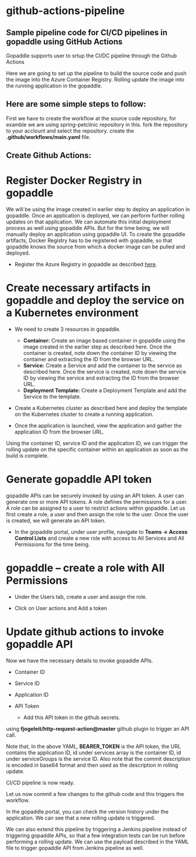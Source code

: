 # github-actions-pipeline
## Sample pipeline code for CI/CD pipelines in gopaddle using GitHub Actions
Gopaddle supports user to srtup the CI/DC pipeline through the Github Actions


  Here we are going to set up the pipeline to build the source code and push the image into the Azure Container Registry. Rolling update the image into the running application in the gopaddle.


## Here are some simple steps to follow:

  First we have to create the workflow at the source code repository, for examble we are using spring-petclinic repository in this. fork the repository to your acclount and select the repository. create the **.github/workflows/main.yaml** file.
  
  

## Create Github Actions: 




# Register Docker Registry in gopaddle
We will be using the image created in earlier step to deploy an application in gopaddle. Once an application is deployed, we can perform further rolling updates on that application. We can automate this initial deployment process as well using gopaddle APIs. But for the time being, we will manually deploy an application using gopaddle UI. To create the gopaddle artifacts, Docker Registry has to be registered with gopaddle, so that gopaddle knows the source from which a docker image can be pulled and deployed.

- Register the Azure Registry in gopaddle as described [here](https://help.gopaddle.io/en/articles/3942974-adding-a-docker-registry).

# Create necessary artifacts in gopaddle and deploy the service on a Kubernetes environment

- We need to create 3 resources in gopaddle.
  - **Container:** Create an image based container in gopaddle using the image created in the earlier step as described here. Once the container is created, note down the container ID by viewing the container and extracting the ID from the browser URL.
  - **Service:** Create a Service and add the container to the service as described here. Once the service is created, note down the service ID by viewing the service and extracting the ID from the browser URL.
  - **Deployment Template:** Create a Deployment Template and add the Service to the template.
 

- Create a Kubernetes cluster as described here and deploy the template on the Kubernetes cluster to create a running application.

- Once the application is launched, view the application and gather the application ID from the browser URL.


Using the container ID, service ID and the application ID, we can trigger the rolling update on the specific container within an application as soon as the build is complete.

# Generate gopaddle API token

gopaddle APIs can be securely invoked by using an API token. A user can generate one or more API tokens. A role defines the permissions for a user. A role can be assigned to a user to restrict actions within gopaddle. Let us first create a role, a user and then assign the role to the user. Once the user is created, we will generate an API token.

- In the gopaddle portal, under user profile, navigate to **Teams -> Access Control Lists** and create a new role with access to All Services and All Permissions for the time being.

# gopaddle – create a role with All Permissions

- Under the Users tab, create a user and assign the role.

- Click on User actions and Add a token


# Update github actions to invoke gopaddle API

Now we have the necessary details to invoke gopaddle APIs.

- Container ID
- Service ID
- Application ID
- API Token

  - Add this API token in the github secrets.

using **fjogeleit/http-request-action@master** github plugin to trigger an API call.

Note that, In the above YAML, **BEARER_TOKEN** is the API token, the URL contains the application ID, id under services array is the container ID,        id under serviceGroups is the service ID. Also note that the commit description is encoded in base64 format and then used as the description in          rolling update.

CI/CD pipeline is now ready.

Let us now commit a few changes to the github code and this triggers the workflow.


In the gopaddle portal, you can check the version history under the application. We can see that a new rolling update is triggered.


We can also extend this pipeline by triggering a Jenkins pipeline instead of triggering gopaddle APIs, so that a few integration tests can be run before performing a rolling update. We can use the payload described in the YAML file to trigger gopaddle API from Jenkins pipeline as well. 




